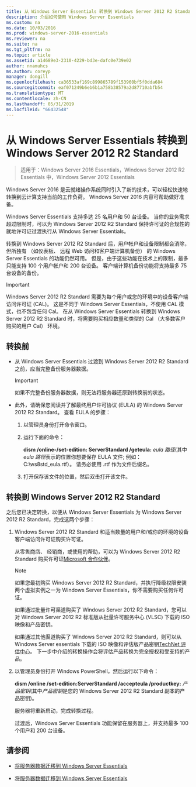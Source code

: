 ```yaml
---
title: 从 Windows Server Essentials 转换到 Windows Server 2012 R2 Standard
description: 介绍如何使用 Windows Server Essentials
ms.custom: na
ms.date: 10/03/2016
ms.prod: windows-server-2016-essentials
ms.reviewer: na
ms.suite: na
ms.tgt_pltfrm: na
ms.topic: article
ms.assetid: a14689e3-2310-4229-bd3e-dafc0e739e02
author: nnamuhcs
ms.author: coreyp
manager: dongill
ms.openlocfilehash: ca36533af169c899865789f153960bf5f0dda684
ms.sourcegitcommit: eaf071249b6eb6b1a758b38579a2d87710abfb54
ms.translationtype: MT
ms.contentlocale: zh-CN
ms.lasthandoff: 05/31/2019
ms.locfileid: "66432548"
---
```

# <a name="transition-from-windows-server-essentials-to-windows-server-2012-r2-standard"></a>从 Windows Server Essentials 转换到 Windows Server 2012 R2 Standard

>适用于：Windows Server 2016 Essentials，Windows Server 2012 R2 Essentials 中，Windows Server 2012 Essentials

Windows Server 2016 是云就绪操作系统同时引入了新的技术，可以轻松快速地转换到云计算支持当前的工作负荷。 Windows Server 2016 内容可帮助做好准备。

 Windows Server Essentials 支持多达 25 名用户和 50 台设备。 当你的业务需求超过限制时，可以为 Windows Server 2012 R2 Standard 保持许可证的合规性的就地许可证过渡执行从 Windows Server Essentials。  
  
 转换到 Windows Server 2012 R2 Standard 后，用户帐户和设备限制都会消除，但所独有 （如仪表板、 远程 Web 访问和客户端计算机备份） 的 Windows Server Essentials 的功能仍然可用。 但是，由于这些功能在技术上的限制，最多只能支持 100 个用户帐户和 200 台设备。 客户端计算机备份功能将支持最多 75 台设备的备份。  
  
> [!IMPORTANT]
>   Windows Server 2012 R2 Standard 需要为每个用户或您的环境中的设备客户端访问许可证 (CAL)。 这是不同于 Windows Server Essentials，不使用 CAL 模式，也不包含任何 Cal。 在从 Windows Server Essentials 转换到 Windows Server 2012 R2 Standard 时，将需要购买相应数量和类型的 Cal （大多数客户购买的用户 Cal） 环境。  
  
## <a name="before-the-transition"></a>转换前  
  
-   从 Windows Server Essentials 过渡到 Windows Server 2012 R2 Standard 之前，应当完整备份服务器数据。  
  
    > [!IMPORTANT]
    >  如果不完整备份服务器数据，则无法将服务器还原到转换前的状态。  
  
-   此外，请确保您阅读并了解最终用户许可协议 (EULA) 的 Windows Server 2012 R2 Standard。 查看 EULA 的步骤：  
  
    1.  以管理员身份打开命令窗口。  
  
    2.  运行下面的命令：  
  
         **dism /online-/set-edition: ServerStandard /geteula:** *eula 路径*(其中*eula 路径*表示的位置你想要保存 EULA 文件; 例如：C:\ws8std_eula.rtf）。 请务必使用 .rtf 作为文件后缀名。  
  
    3.  打开保存该文件的位置，然后双击打开该文件。  
  
## <a name="transition-to--windows-server-2012-r2-standard"></a>转换到 Windows Server 2012 R2 Standard  
 之后您已决定转换，以便从 Windows Server Essentials 为 Windows Server 2012 R2 Standard，完成这两个步骤：  
  
1. Windows Server 2012 R2 Standard 和适当数量的用户和/或你的环境的设备客户端访问许可证购买许可证。  
  
    从零售商店、 经销商，或使用的帮助，可以为 Windows Server 2012 R2 Standard 购买许可证[Microsoft 合作伙伴](https://pinpoint.microsoft.com/SelectCulture.aspx)。  
  
   > [!NOTE]
   >  如果您最初购买 Windows Server 2012 R2 Standard，并执行降级权限安装两个虚拟实例之一为 Windows Server Essentials，你不需要购买任何许可证。  
   >   
   >  如果通过批量许可渠道购买了 Windows Server 2012 R2 Standard，您可以对 Windows Server 2012 R2 标准版从批量许可服务中心 (VLSC) 下载的 ISO 映像和产品密钥。  
   >   
   >  如果通过其他渠道购买了 Windows Server 2012 R2 Standard，则可以从 Windows Server essentials 下载的 ISO 映像和评估版产品密钥[TechNet 评估中心](https://technet.microsoft.com/evalcenter/jj659306.aspx)。 下一步中介绍的转换操作会将评估产品转换为完全授权和受支持的产品。  
  
2. 以管理员身份打开 Windows PowerShell，然后运行以下命令：  
  
    **dism /online /set-edition:ServerStandard /accepteula /productkey:** *产品密钥*(其中*产品密钥*是您的 Windows Server 2012 R2 Standard 副本的产品密钥)。  
  
    服务器将重新启动，完成转换过程。  
  
   过渡后，Windows Server Essentials 功能保留在服务器上，并支持最多 100 个用户和 200 台设备。  
  
## <a name="see-also"></a>请参阅  
  

-   [将服务器数据迁移到 Windows Server Essentials](Migrate-Server-Data-to-Windows-Server-Essentials.md)

-   [将服务器数据迁移到 Windows Server Essentials](../migrate/Migrate-Server-Data-to-Windows-Server-Essentials.md)

